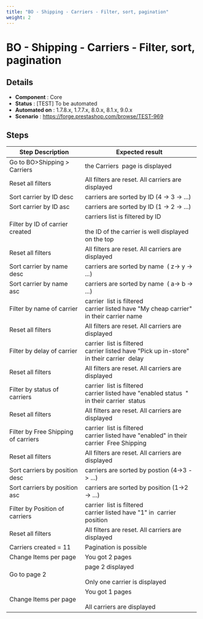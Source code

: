 ```yaml
---
title: "BO - Shipping - Carriers - Filter, sort, pagination"
weight: 2
---
```


# BO - Shipping - Carriers - Filter, sort, pagination
## Details
* **Component** : Core
* **Status** : [TEST] To be automated
* **Automated on** : 1.7.8.x, 1.7.7.x, 8.0.x, 8.1.x, 9.0.x
* **Scenario** : https://forge.prestashop.com/browse/TEST-969

## Steps
| Step Description | Expected result |
| ----- | ----- |
| Go to BO>Shipping > Carriers | the Carriers  page is displayed |
| Reset all filters | All filters are reset. All carriers are displayed |
| Sort carrier by ID desc | carriers are sorted by ID (4 -> 3 -> ...) |
| Sort carrier by ID asc | carriers are sorted by ID (1 -> 2 -> ...) |
| Filter by ID of carrier created | carriers list is filtered by ID<br><br>the ID of the carrier is well displayed on the top |
| Reset all filters | All filters are reset. All carriers are displayed |
| Sort carrier by name desc | carriers are sorted by name  ( z-> y -> ...) |
| Sort carrier by name asc | carriers are sorted by name  ( a-> b -> ...) |
| Filter by name of carrier | carrier  list is filtered<br>carrier listed have "My cheap carrier" in their carrier name |
| Reset all filters | All filters are reset. All carriers are displayed |
| Filter by delay of carrier | carrier  list is filtered<br>carrier listed have "Pick up in-store" in their carrier  delay |
| Reset all filters | All filters are reset. All carriers are displayed |
| Filter by status of carriers | carrier  list is filtered<br>carrier listed have "enabled status  " in their carrier  status |
| Reset all filters | All filters are reset. All carriers are displayed |
| Filter by Free Shipping of carriers | carrier  list is filtered<br>carrier listed have "enabled" in their carrier  Free Shipping |
| Reset all filters | All filters are reset. All carriers are displayed |
| Sort carriers by position desc | carriers are sorted by postion (4->3 -> ...) |
| Sort carriers by position asc | carriers are sorted by position (1->2 -> ...) |
| Filter by Position of carriers | carrier  list is filtered<br>carrier listed have "1" in  carrier position |
| Reset all filters | All filters are reset. All carriers are displayed |
| Carriers created = 11 | Pagination is possible |
| Change Items per page | You got 2 pages |
| Go to page 2 | page 2 displayed<br><br>Only one carrier is displayed |
| Change Items per page | You got 1 pages<br><br>All carriers are displayed |
